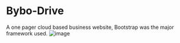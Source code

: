 # Bybo-Drive
 A one pager cloud based business website, Bootstrap was the major framework used.
 ![image](https://user-images.githubusercontent.com/76451855/165741017-fe0048c2-2e9f-4516-bdf7-22072b326886.png)

